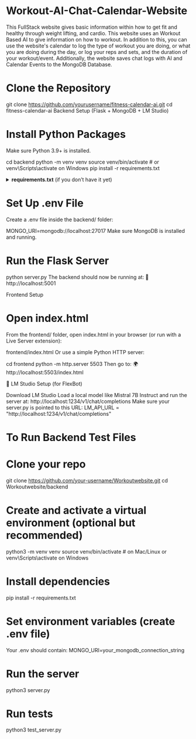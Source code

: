 # Workout-AI-Chat-Calendar-Website 

This FullStack website gives basic information within how to get fit and healthy through weight lifting, and cardio. This website uses an Workout Based AI to give information on how to workout. In addition to this, you can use the website's calendar to log the type of workout you are doing, or what you are doing during the day, or log your reps and sets, and the duration of your workout/event. Additionally, the website saves chat logs with AI and Calendar Events to the MongoDB Database.


# Clone the Repository
git clone https://github.com/yourusername/fitness-calendar-ai.git
cd fitness-calendar-ai
Backend Setup (Flask + MongoDB + LM Studio)

# Install Python Packages
Make sure Python 3.9+ is installed.

cd backend
python -m venv venv
source venv/bin/activate  # or venv\Scripts\activate on Windows
pip install -r requirements.txt
<details> <summary><strong>requirements.txt</strong> (if you don’t have it yet)</summary>
Flask
flask-cors
pymongo
python-dotenv
requests
</details> 

# Set Up .env File
Create a .env file inside the backend/ folder:

MONGO_URI=mongodb://localhost:27017
Make sure MongoDB is installed and running.

# Run the Flask Server
python server.py
The backend should now be running at:
📡 http://localhost:5001

Frontend Setup

# Open index.html
From the frontend/ folder, open index.html in your browser (or run with a Live Server extension):

frontend/index.html
Or use a simple Python HTTP server:

cd frontend
python -m http.server 5503
Then go to:
🌍 http://localhost:5503/index.html

🤖 LM Studio Setup (for FlexBot)

Download LM Studio
Load a local model like Mistral 7B Instruct and run the server at:
http://localhost:1234/v1/chat/completions
Make sure your server.py is pointed to this URL:
LM_API_URL = "http://localhost:1234/v1/chat/completions" 


# To Run Backend Test Files 

#  Clone your repo
git clone https://github.com/your-username/Workoutwebsite.git
cd Workoutwebsite/backend 

#  Create and activate a virtual environment (optional but recommended)
python3 -m venv venv
source venv/bin/activate   # on Mac/Linux
or venv\Scripts\activate on Windows 

#  Install dependencies
pip install -r requirements.txt 

#  Set environment variables (create .env file)
Your .env should contain:
MONGO_URI=your_mongodb_connection_string 

#  Run the server
python3 server.py 

#  Run tests
python3 test_server.py
